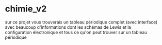 # chimie_v2
sur ce projet vous trouverais un tableau périodique complet (avec interface) avec beaucoup d'informations dont les schémas de Lewis et la configuration électronique et tous ce qu'on peut trouver sur un tableau périodique
